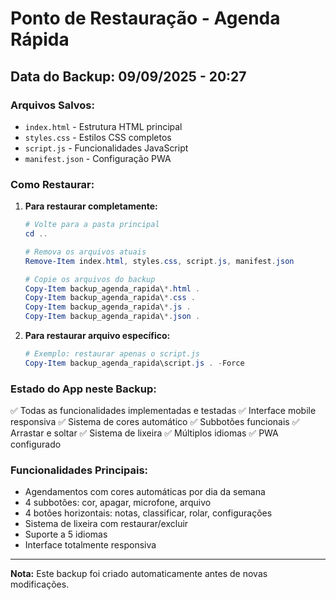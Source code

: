 # Ponto de Restauração - Agenda Rápida

## Data do Backup: 09/09/2025 - 20:27

### Arquivos Salvos:
- `index.html` - Estrutura HTML principal
- `styles.css` - Estilos CSS completos
- `script.js` - Funcionalidades JavaScript
- `manifest.json` - Configuração PWA

### Como Restaurar:

1. **Para restaurar completamente:**
   ```powershell
   # Volte para a pasta principal
   cd ..
   
   # Remova os arquivos atuais
   Remove-Item index.html, styles.css, script.js, manifest.json
   
   # Copie os arquivos do backup
   Copy-Item backup_agenda_rapida\*.html .
   Copy-Item backup_agenda_rapida\*.css .
   Copy-Item backup_agenda_rapida\*.js .
   Copy-Item backup_agenda_rapida\*.json .
   ```

2. **Para restaurar arquivo específico:**
   ```powershell
   # Exemplo: restaurar apenas o script.js
   Copy-Item backup_agenda_rapida\script.js . -Force
   ```

### Estado do App neste Backup:
✅ Todas as funcionalidades implementadas e testadas
✅ Interface mobile responsiva
✅ Sistema de cores automático
✅ Subbotões funcionais
✅ Arrastar e soltar
✅ Sistema de lixeira
✅ Múltiplos idiomas
✅ PWA configurado

### Funcionalidades Principais:
- Agendamentos com cores automáticas por dia da semana
- 4 subbotões: cor, apagar, microfone, arquivo
- 4 botões horizontais: notas, classificar, rolar, configurações
- Sistema de lixeira com restaurar/excluir
- Suporte a 5 idiomas
- Interface totalmente responsiva

---
**Nota:** Este backup foi criado automaticamente antes de novas modificações.